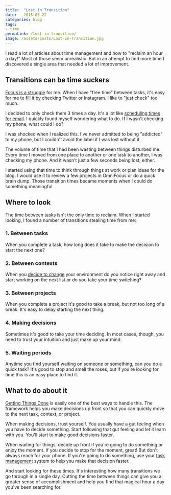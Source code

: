 ```yaml
---
title:  "Lost in Transition"
date:   2015-05-22
categories: blog
tags:
- time
permalink: /lost-in-transition/
image: /assets/posts/Lost-in-Transition.jpg
---
```


I read a lot of articles about time management and how to "reclaim an hour a day!" Most of those seem unrealistic. But in an attempt to find more time I discovered a single area that needed a lot of improvement.

<!--more-->

## Transitions can be time suckers

[Focus is a struggle](http://joebuhlig.com/working-the-focus-muscle/) for me. When I have "free time" between tasks, it's easy for me to fill it by checking Twitter or Instagram. I like to "just check" too much.

I decided to only check them 3 times a day. It's a lot like [scheduling times for email](http://joebuhlig.com/escaping-corporate-email-habit/). I quickly found myself wondering what to do. If I wasn't checking my phone, what could I do?

I was shocked when I realized this. I've never admitted to being "addicted" to my phone, but I couldn't avoid the label if I was lost without it.

The volume of time that I had been wasting between things disturbed me. Every time I moved from one place to another or one task to another, I was checking my phone. And it wasn't just a few seconds being lost, either.

I started using that time to think through things at work or plan ideas for the blog. I would use it to review a few projects in OmniFocus or do a quick brain dump. Those transition times became moments when I could do something meaningful.

## Where to look

The time between tasks isn't the only time to reclaim. When I started looking, I found a number of transitions stealing time from me:

### 1.  Between tasks

When you complete a task, how long does it take to make the decision to start the next one?

### 2.  Between contexts

When you [decide to change](http://joebuhlig.com/gtd-contexts-proactive-vs-reactive/) your environment do you notice right away and start working on the next list or do you take your time switching?

### 3.  Between projects

When you complete a project it's good to take a break, but not too long of a break. It's easy to delay starting the next thing.

### 4.  Making decisions

Sometimes it's good to take your time deciding. In most cases, though, you need to trust your intuition and just make up your mind.

### 5.  Waiting periods

Anytime you find yourself waiting on someone or something, can you do a quick task? It's good to stop and smell the roses, but if you're looking for time this is an easy place to find it.

## What to do about it

[Getting Things Done](http://joebuhlig.com/getting-things-done-introduction/) is easily one of the best ways to handle this. The framework helps you make decisions up front so that you can quickly move to the next task, context, or project.

When making decisions, trust yourself. You usually have a gut feeling when you have to decide something. Start following that gut feeling and let it learn with you. You'll start to make good decisions faster.

When waiting for things, decide up front if you're going to do something or enjoy the moment. If you decide to stop for the moment, great! But don't always reach for your phone. If you're going to do something, use your [task management](http://joebuhlig.com/getting-started-task-management/) system to help you make that decision faster.

And start looking for these times. It's interesting how many transitions we go through in a single day. Cutting the time between things can give you a greater sense of accomplishment and help you find that magical hour a day you've been searching for.